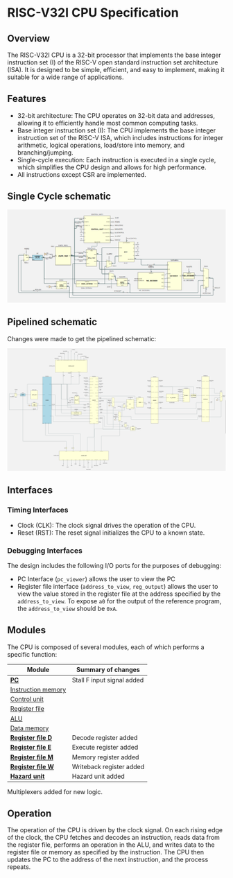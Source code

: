 # RISC-V32I CPU Specification

## Overview

The RISC-V32I CPU is a 32-bit processor that implements the base integer instruction set (I) of the RISC-V open standard instruction set architecture (ISA). It is designed to be simple, efficient, and easy to implement, making it suitable for a wide range of applications.

## Features

- 32-bit architecture: The CPU operates on 32-bit data and addresses, allowing it to efficiently handle most common computing tasks.
- Base integer instruction set (I): The CPU implements the base integer instruction set of the RISC-V ISA, which includes instructions for integer arithmetic, logical operations, load/store into memory, and branching/jumping.
- Single-cycle execution: Each instruction is executed in a single cycle, which simplifies the CPU design and allows for high performance.
- All instructions except CSR are implemented.

## Single Cycle schematic
![Single Cycle CPU Schematic](/images/single-cycle-schematic.png)

## Pipelined schematic
Changes were made to get the pipelined schematic: 

![Pipelined CPU Schematic](/images/pipelined_schematic.png)


## Interfaces
### Timing Interfaces
- Clock (CLK): The clock signal drives the operation of the CPU.
- Reset (RST): The reset signal initializes the CPU to a known state.
### Debugging Interfaces
The design includes the following I/O ports for the purposes of debugging:
- PC Interface (`pc_viewer`) allows the user to view the PC
- Register file interface (`address_to_view`, `reg_output`) allows the user to view the value stored in the register file at the address specified by the `address_to_view`. To expose `a0` for the output of the reference program, the `address_to_view` should be `0xA`.

## Modules

The CPU is composed of several modules, each of which performs a specific function:

| Module           | Summary of changes                                              |
|------------------|-----------------------------------------------------------------|
| [**PC**](/rtl/pc/)| Stall F input signal added  |
| [Instruction memory](/rtl/instr_mem/) | |
| [Control unit](/rtl/control_unit/)    | |
| [Register file](/rtl/reg_file/)    |  |
| [ALU](/rtl/alu/)              | |
| [Data memory](/rtl/data_mem/)      | |
| [**Register file D**](/rtl/reg_file_d/) | Decode register added |
| [**Register file E**](/rtl/reg_file_e/) | Execute register added  |
| [**Register file M**](/rtl/reg_file_m/) | Memory register added  |
| [**Register file W**](/rtl/reg_file_w/) | Writeback register added  |
| [**Hazard unit**](/rtl/hazard_unit/) | Hazard unit added  |

Multiplexers added for new logic. 


## Operation

The operation of the CPU is driven by the clock signal. On each rising edge of the clock, the CPU fetches and decodes an instruction, reads data from the register file, performs an operation in the ALU, and writes data to the register file or memory as specified by the instruction. The CPU then updates the PC to the address of the next instruction, and the process repeats. 